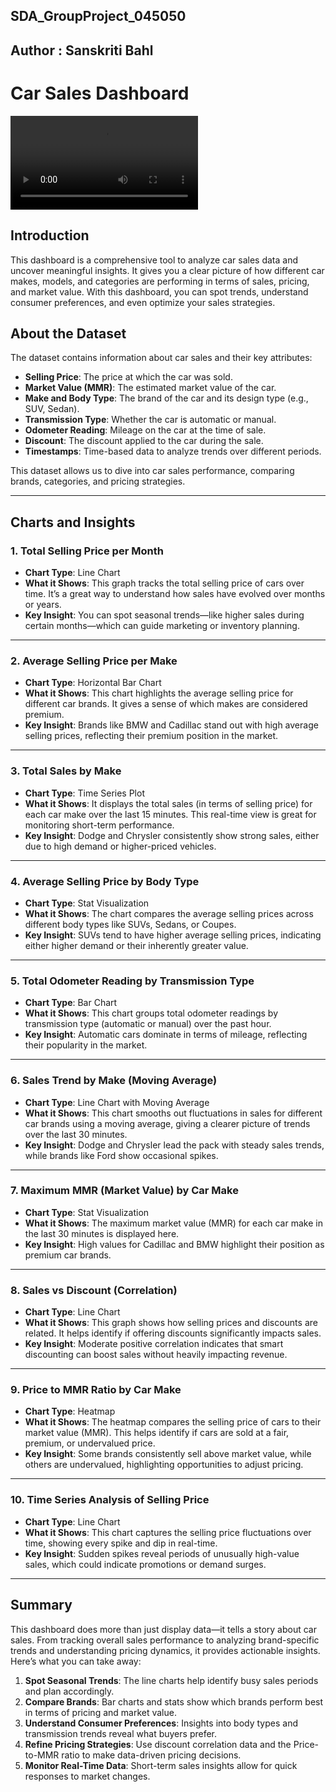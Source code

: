 ## SDA_GroupProject_045050
## Author  : Sanskriti Bahl
#  Car Sales Dashboard
<video controls>
  <source src="path/to/your/video.mp4" type="video/mp4">
  Your browser does not support the video tag.
</video>

## **Introduction**
This dashboard is a comprehensive tool to analyze car sales data and uncover meaningful insights. It gives you a clear picture of how different car makes, models, and categories are performing in terms of sales, pricing, and market value. With this dashboard, you can spot trends, understand consumer preferences, and even optimize your sales strategies.

## **About the Dataset**
The dataset contains information about car sales and their key attributes:
- **Selling Price**: The price at which the car was sold.
- **Market Value (MMR)**: The estimated market value of the car.
- **Make and Body Type**: The brand of the car and its design type (e.g., SUV, Sedan).
- **Transmission Type**: Whether the car is automatic or manual.
- **Odometer Reading**: Mileage on the car at the time of sale.
- **Discount**: The discount applied to the car during the sale.
- **Timestamps**: Time-based data to analyze trends over different periods.

This dataset allows us to dive into car sales performance, comparing brands, categories, and pricing strategies.

---

## **Charts and Insights**

### **1. Total Selling Price per Month**
- **Chart Type**: Line Chart
- **What it Shows**: This graph tracks the total selling price of cars over time. It’s a great way to understand how sales have evolved over months or years.
- **Key Insight**: You can spot seasonal trends—like higher sales during certain months—which can guide marketing or inventory planning.

---

### **2. Average Selling Price per Make**
- **Chart Type**: Horizontal Bar Chart
- **What it Shows**: This chart highlights the average selling price for different car brands. It gives a sense of which makes are considered premium.
- **Key Insight**: Brands like BMW and Cadillac stand out with high average selling prices, reflecting their premium position in the market.

---

### **3. Total Sales by Make**
- **Chart Type**: Time Series Plot
- **What it Shows**: It displays the total sales (in terms of selling price) for each car make over the last 15 minutes. This real-time view is great for monitoring short-term performance.
- **Key Insight**: Dodge and Chrysler consistently show strong sales, either due to high demand or higher-priced vehicles.

---

### **4. Average Selling Price by Body Type**
- **Chart Type**: Stat Visualization
- **What it Shows**: The chart compares the average selling prices across different body types like SUVs, Sedans, or Coupes.
- **Key Insight**: SUVs tend to have higher average selling prices, indicating either higher demand or their inherently greater value.

---

### **5. Total Odometer Reading by Transmission Type**
- **Chart Type**: Bar Chart
- **What it Shows**: This chart groups total odometer readings by transmission type (automatic or manual) over the past hour.
- **Key Insight**: Automatic cars dominate in terms of mileage, reflecting their popularity in the market.

---

### **6. Sales Trend by Make (Moving Average)**
- **Chart Type**: Line Chart with Moving Average
- **What it Shows**: This chart smooths out fluctuations in sales for different car brands using a moving average, giving a clearer picture of trends over the last 30 minutes.
- **Key Insight**: Dodge and Chrysler lead the pack with steady sales trends, while brands like Ford show occasional spikes.

---

### **7. Maximum MMR (Market Value) by Car Make**
- **Chart Type**: Stat Visualization
- **What it Shows**: The maximum market value (MMR) for each car make in the last 30 minutes is displayed here.
- **Key Insight**: High values for Cadillac and BMW highlight their position as premium car brands.

---

### **8. Sales vs Discount (Correlation)**
- **Chart Type**: Line Chart
- **What it Shows**: This graph shows how selling prices and discounts are related. It helps identify if offering discounts significantly impacts sales.
- **Key Insight**: Moderate positive correlation indicates that smart discounting can boost sales without heavily impacting revenue.

---

### **9. Price to MMR Ratio by Car Make**
- **Chart Type**: Heatmap
- **What it Shows**: The heatmap compares the selling price of cars to their market value (MMR). This helps identify if cars are sold at a fair, premium, or undervalued price.
- **Key Insight**: Some brands consistently sell above market value, while others are undervalued, highlighting opportunities to adjust pricing.

---

### **10. Time Series Analysis of Selling Price**
- **Chart Type**: Line Chart
- **What it Shows**: This chart captures the selling price fluctuations over time, showing every spike and dip in real-time.
- **Key Insight**: Sudden spikes reveal periods of unusually high-value sales, which could indicate promotions or demand surges.

---

## **Summary**
This dashboard does more than just display data—it tells a story about car sales. From tracking overall sales performance to analyzing brand-specific trends and understanding pricing dynamics, it provides actionable insights. Here’s what you can take away:
1. **Spot Seasonal Trends**: The line charts help identify busy sales periods and plan accordingly.
2. **Compare Brands**: Bar charts and stats show which brands perform best in terms of pricing and market value.
3. **Understand Consumer Preferences**: Insights into body types and transmission trends reveal what buyers prefer.
4. **Refine Pricing Strategies**: Use discount correlation data and the Price-to-MMR ratio to make data-driven pricing decisions.
5. **Monitor Real-Time Data**: Short-term sales insights allow for quick responses to market changes.

